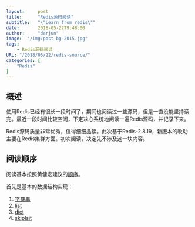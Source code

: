 ```yaml
---
layout:		post
title:		"Redis源码阅读"
subtitle: 	"\"Learn from redis\""
date:		2018-05-22T9:48:00
author:		"darjun"
image:	"/img/post-bg-2015.jpg"
tags:
    - Redis源码阅读
URL: "/2018/05/22/redis-source/"
categories: [
    "Redis"
]
---
```


## 概述
使用Redis已经有很长一段时间了，期间也阅读过一些源码，但是一直没能坚持读完。最近一段时间比较空闲，下定决心系统地阅读一遍Redis源码，并记录下来。

Redis源码质量非常优秀，值得细细品读。此次基于Redis-2.8.19，新版本的改动主要在Redis集群方面。初次阅读，决定先不涉及这一块内容。

## 阅读顺序

阅读基本按照黄健宏建议的[顺序][0]。

首先是基本的数据结构实现：

1. [字符串][1]
2. [list][2]
3. [dict][3]
4. [skiplsit][4]

[0]: https://github.com/huangz1990/blog/blob/master/diary/2014/how-to-read-redis-source-code.rst
[1]: /2018/05/22/redis-sds/
[2]: /2018/05/23/redis-list/
[3]: /2018/05/23/redis-dict/
[4]: /2018/05/23/redis-skiplist/